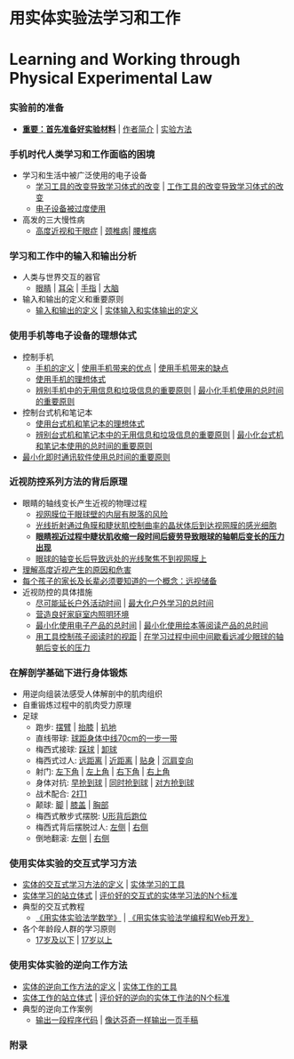 # 用实体实验法学习和工作
# Learning and Working through Physical Experimental Law

### 实验前的准备

- [**重要：首先准备好实验材料**]() | [作者简介]() | [实验方法]()

### 手机时代人类学习和工作面临的困境
- 学习和生活中被广泛使用的电子设备
	- [学习工具的改变导致学习体式的改变](/chapters/手机时代人类学习和工作面临的困境/学习工具的改变导致学习体式的改变.md) | [工作工具的改变导致学习体式的改变](/chapters/手机时代人类学习和工作面临的困境/工作工具的改变导致学习体式的改变.md) 
	- [电子设备被过度使用](/chapters/手机时代人类学习和工作面临的困境/电子设备被过度使用.md)
- 高发的三大慢性病
	- [高度近视和干眼症](/chapters//手机时代人类学习和工作面临的困境/高度近视和干眼症.md) | [颈椎病](/chapters//手机时代人类学习和工作面临的困境/颈椎病.md)| [腰椎病](/chapters//手机时代人类学习和工作面临的困境/腰椎病.md)

### 学习和工作中的输入和输出分析

- 人类与世界交互的器官
	- [眼睛](/chapters/学习和工作中的输入和输出分析/眼睛.md) | [耳朵](/chapters/学习和工作中的输入和输出分析/耳朵.md) | [手指](/chapters/学习和工作中的输入和输出分析/手指.md) | [大脑](/chapters/学习和工作中的输入和输出分析/大脑.md)
- 输入和输出的定义和重要原则
	- [输入和输出的定义](/chapters/学习和工作中的输入和输出分析/输入和输出的定义.md) | [实体输入和实体输出的定义](/chapters/学习和工作中的输入和输出分析/实体输入和实体输出的定义.md)

### 使用手机等电子设备的理想体式

- 控制手机
	- [手机的定义](/chapters/使用手机等电子设备的理想体式/手机的定义.md) | [使用手机带来的优点](/chapters/使用手机等电子设备的理想体式/使用手机带来的优点.md) | [使用手机带来的缺点](/chapters/使用手机等电子设备的理想体式/使用手机带来的缺点.md)
	- [使用手机的理想体式](/chapters/使用手机等电子设备的理想体式/使用手机的理想体式.md)
	- [辨别手机中的无用信息和垃圾信息的重要原则](/chapters/使用手机等电子设备的理想体式/辨别手机中的无用信息和垃圾信息的重要原则.md) | [最小化手机使用的总时间的重要原则](/chapters/使用手机等电子设备的理想体式/最小化手机使用的总时间的重要原则.md)
- 控制台式机和笔记本
	- [使用台式机和笔记本的理想体式](/chapters/使用手机等电子设备的理想体式/使用台式机和笔记本的理想体式.md)
	- [辨别台式机和笔记本中的无用信息和垃圾信息的重要原则](/chapters/使用手机等电子设备的理想体式/辨别台式机和笔记本中的无用信息和垃圾信息的重要原则.md) | [最小化台式机和笔记本使用的总时间的重要原则](/chapters/使用手机等电子设备的理想体式/最小化台式机和笔记本使用的总时间的重要原则.md)
- [最小化即时通讯软件使用总时间的重要原则](/chapters/使用手机等电子设备的理想体式/最小化即时通讯软件使用总时间的重要原则.md)	

### 近视防控系列方法的背后原理

- 眼睛的轴线变长产生近视的物理过程 
	- [视网膜位于眼球壁的内层有脱落的风险](/chapters/近视防控系列方法的背后原理/视网膜位于眼球壁的内层有脱落的风险.md)
	- [光线折射通过角膜和睫状肌控制曲率的晶状体后到达视网膜的感光细胞](/chapters/近视防控系列方法的背后原理/光线折射通过角膜和睫状肌控制曲率的晶状体后到达视网膜的感光细胞.md)
	- [**眼睛视近过程中睫状肌收缩一段时间后疲劳导致眼球的轴朝后变长的压力出现**](/chapters/近视防控系列方法的背后原理/眼睛视近过程中睫状肌收缩一段时间后疲劳导致眼球的轴朝后变长的压力出现.md)
	- [眼球的轴变长后导致远处的光线聚焦不到视网膜上](/chapters/近视防控系列方法的背后原理/眼球的轴变长后导致远处的光线聚焦不到视网膜上.md) 
- [理解高度近视产生的原因和危害](/chapters/近视防控系列方法的背后原理/理解高度近视产生的原因和危害.md)
- [每个孩子的家长及长辈必须要知道的一个概念：远视储备](/chapters/近视防控系列方法的背后原理/每个孩子的家长及长辈必须要知道的一个概念：远视储备.md)
- 近视防控的具体措施
	- [尽可能延长户外活动时间](/chapters/近视防控系列方法的背后原理/尽可能延长户外活动时间.md) | [最大化户外学习的总时间](/chapters/近视防控系列方法的背后原理/最大化户外学习的总时间.md)
	- [营造良好家庭室内照明环境](/chapters/近视防控系列方法的背后原理/营造良好家庭室内照明环境.md)
	- [最小化使用电子产品的总时间](/chapters/近视防控系列方法的背后原理/最小化使用电子产品的总时间.md) | [最小化使用绘本等阅读产品的总时间](/chapters/近视防控系列方法的背后原理/最小化使用绘本等阅读产品的总时间.md)
	- [用工具控制孩子阅读时的视距](/chapters/近视防控系列方法的背后原理/用工具控制孩子阅读时的视距.md) | [在学习过程中间中间歇看远减少眼球的轴朝后变长的压力](/chapters/近视防控系列方法的背后原理/在学习过程中间中间歇看远减少眼球的轴朝后变长的压力.md)

### 在解剖学基础下进行身体锻炼

- 用逆向组装法感受人体解剖中的肌肉组织
- 自重锻炼过程中的肌肉受力原理
- 足球
	- 跑步: [摆臂](/chapters/在解剖学基础下进行身体锻炼/足球/跑步/摆臂.md) | [抬膝](/chapters/在解剖学基础下进行身体锻炼/足球/跑步/抬膝.md) | [扒地](/chapters/在解剖学基础下进行身体锻炼/足球/跑步/扒地.md) 
	- 直线带球: [球距身体中线70cm的一步一带](/chapters/在解剖学基础下进行身体锻炼/足球/直线带球/球距身体中线70cm的一步一带.md)
	- 梅西式接球: [踩球](/chapters/在解剖学基础下进行身体锻炼/足球/梅西式接球/彩球.md) | [卸球](/chapters/在解剖学基础下进行身体锻炼/足球/梅西式接球/卸球.md) 
	- 梅西式过人: [远距离](/chapters/在解剖学基础下进行身体锻炼/足球/梅西式过人/远距离.md) | [近距离](/chapters/在解剖学基础下进行身体锻炼/足球/梅西式过人/近距离.md) | [贴身](/chapters/在解剖学基础下进行身体锻炼/足球/梅西式过人/贴身.md) | [沉肩变向](/chapters/在解剖学基础下进行身体锻炼/足球/梅西式过人/沉肩变向.md)
	- 射门: [左下角](/chapters/在解剖学基础下进行身体锻炼/足球/射门/左下角.md) | [左上角](/chapters/在解剖学基础下进行身体锻炼/足球/射门/左上角.md) | [右下角](/chapters/在解剖学基础下进行身体锻炼/足球/射门/右下角.md) | [右上角](/chapters/在解剖学基础下进行身体锻炼/足球/射门/右上角.md) 
	- 身体对抗: [早抢到球](/chapters/在解剖学基础下进行身体锻炼/足球/身体对抗/早抢到球.md) | [同时抢到球](/chapters/在解剖学基础下进行身体锻炼/足球/身体对抗/同时抢到球.md) | [对方抢到球](/chapters/在解剖学基础下进行身体锻炼/足球/身体对抗/对方抢到球.md) 
	- 战术配合: [2打1](/chapters/在解剖学基础下进行身体锻炼/足球/战术配合/2打1.md) 
	- 颠球: [脚](/chapters/在解剖学基础下进行身体锻炼/足球/颠球/脚.md) | [膝盖](/chapters/在解剖学基础下进行身体锻炼/足球/颠球/膝盖.md) | [胸部](/chapters/在解剖学基础下进行身体锻炼/足球/颠球/胸部.md) 
	- 梅西式散步式摆脱:  [U形背后跑位](/chapters/在解剖学基础下进行身体锻炼/足球/梅西式散步式摆脱/U形背后跑位.md) 
	- 梅西式背后摆脱过人: [左侧](/chapters/在解剖学基础下进行身体锻炼/足球/梅西式背后摆脱过人/左侧.md) | [右侧](/chapters/在解剖学基础下进行身体锻炼/足球/梅西式背后摆脱过人/右侧.md)
	- 倒地翻滚: [左侧](/chapters/在解剖学基础下进行身体锻炼/足球/倒地翻滚/左侧.md) | [右侧](/chapters/在解剖学基础下进行身体锻炼/足球/倒地翻滚/右侧.md)

### 使用实体实验的交互式学习方法

- [实体的交互式学习方法的定义](/chapters/使用实体实验的交互式学习方法/实体的交互式学习方法的定义.md) | [实体学习的工具](/chapters/使用实体实验的交互式学习方法/实体学习的工具.md)
- [实体学习的站立体式](/chapters/使用实体实验的交互式学习方法/实体学习的站立体式.md) | [评价好的交互式的实体学习法的N个标准](/chapters/使用实体实验的交互式学习方法/评价好的交互式的实体学习法的N个标准.md)
- 典型的交互式教程
	- [《用实体实验法学数学》](https://gitee.com/quanbinn/Learn-Mathematical-Olympiad-The-Interactive-Way) | [《用实体实验法学编程和Web开发》](https://gitee.com/quanbinn/Learn-Programming-And-Web-Development-The-Interactive-Way)
- 各个年龄段人群的学习原则
	- [17岁及以下](/chapters/使用实体实验的交互式学习方法/17岁及以下.md) | [17岁以上](/chapters/使用实体实验的交互式学习方法/17岁以上.md)

### 使用实体实验的逆向工作方法

- [实体的逆向工作方法的定义](/chapters/使用实体实验的逆向工作方法/实体的逆向工作方法的定义.md) | [实体工作的工具](/chapters/使用实体实验的逆向工作方法/实体工作的工具.md)
- [实体工作的站立体式](/chapters/使用实体实验的逆向工作方法/实体工作的站立体式.md) | [评价好的逆向的实体工作法的N个标准](/chapters/使用实体实验的逆向工作方法/评价好的逆向的实体工作法的N个标准.md)
- 典型的逆向工作案例
	- [输出一段程序代码](/chapters/使用实体实验的逆向工作方法/输出一段程序代码.md) | [像达芬奇一样输出一页手稿](/chapters/使用实体实验的逆向工作方法/像达芬奇一样输出一页手稿.md)

### 附录